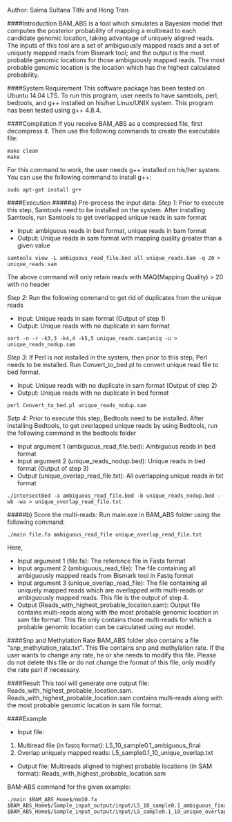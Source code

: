 Author: Saima Sultana Tithi and Hong Tran

####Introduction
BAM_ABS is a tool which simulates a Bayesian model that computes the posterior probability of mapping a multiread to each candidate genomic location, taking advantage of uniquely aligned reads. The inputs of this tool are a set of ambiguously mapped reads and a set of uniquely mapped reads from Bismark tool; and the output is the most probable genomic locations for those ambiguously mapped reads. The most probable genomic location is the location which has the highest calculated probability.

####System Requirement
This software package has been tested on Ubuntu 14.04 LTS. To run this program, user needs to have samtools, perl, bedtools, and g++ installed on his/her Linux/UNIX system. This program has been tested using g++ 4.8.4.

####Compilation
If you receive BAM_ABS as a compressed file, first decompress it. Then use the following commands to create the executable file:
```
make clean
make
```
For this command to work, the user needs g++ installed on his/her system. You can use the following command to install g++:
```
sudo apt-get install g++
```
	
####Execution
#####a) Pre-process the input data:
_Step 1_: Prior to execute this step, Samtools need to be installed on the system. After installing Samtools, run Samtools to get overlapped unique reads in sam format
* Input: ambiguous reads in bed format, unique reads in bam format
* Output: Unique reads in sam format with mapping quality greater than a given value
```
samtools view -L ambiguous_read_file.bed all_unique_reads.bam -q 20 > unique_reads.sam
```
The above command will only retain reads with MAQ(Mapping Quality) > 20 with no header

_Step 2_: Run the following command to get rid of duplicates from the unique reads
* Input: Unique reads in sam format (Output of step 1)
* Output: Unique reads with no duplicate in sam format
```
sort -n -r -k3,3 -k4,4 -k5,5 unique_reads.sam|uniq -u > unique_reads_nodup.sam
```

_Step 3_: If Perl is not installed in the system, then prior to this step, Perl needs to be installed. Run Convert_to_bed.pl to convert unique read file to bed format.
* Input: Unique reads with no duplicate in sam format (Output of step 2)
* Output: Unique reads with no duplicate in bed format
```
perl Convert_to_bed.pl unique_reads_nodup.sam
```

_Setp 4_: Prior to execute this step, Bedtools need to be installed. After installing Bedtools, to get overlapped unique reads by using Bedtools, run the following command in the bedtools folder
* Input argument 1 (ambiguous_read_file.bed): Ambiguous reads in bed format
* Input argument 2 (unique_reads_nodup.bed): Unique reads in bed format (Output of step 3)
* Output (unique_overlap_read_file.txt): All overlapping unique reads in txt format
```
./intersectBed -a ambiguous_read_file.bed -b unique_reads_nodup.bed -wb -wa > unique_overlap_read_file.txt
```

#####b) Score the multi-reads:
Run main.exe in BAM_ABS folder using the following command:
```
./main file.fa ambiguous_read_file unique_overlap_read_file.txt
```
Here,
* Input argument 1 (file.fa): The reference file in Fasta format
* Input argument 2 (ambiguous_read_file): The file containing all ambiguously mapped reads from Bismark tool in Fastq format
* Input argument 3 (unique_overlap_read_file): The file containing all uniquely mapped reads which are overlapped with multi-reads or ambiguously mapped reads. This file is the output of step 4.
* Output (Reads_with_highest_probable_location.sam): Output file contains multi-reads along with the most probable genomic location in sam file format. This file only contains those multi-reads for which a probable genomic location can be calculated using our model.

####Snp and Methylation Rate
BAM_ABS folder also contains a file "snp_methylation_rate.txt". This file contains snp and methylation rate. If the user wants to change any rate, he or she needs to modify this file. Please do not delete this file or do not change the format of this file, only modify the rate part if necessary.

####Result
This tool will generate one output file: Reads_with_highest_probable_location.sam. Reads_with_highest_probable_location.sam contains multi-reads along with the most probable genomic location in sam file format.

####Example
* Input file:
 1. Multiread file (in fastq format): L5_10_sample0.1_ambiguous_final
 2. Overlap uniquely mapped reads: L5_sample0.1_10_unique_overlap.txt
* Output file: Multireads aligned to highest probable locations (in SAM format): Reads_with_highest_probable_location.sam

BAM-ABS command for the given example:
```
./main $BAM_ABS_Home$/mm10.fa $BAM_ABS_Home$/Sample_input_output/input/L5_10_sample0.1_ambiguous_final $BAM_ABS_Home$/Sample_input_output/input/L5_sample0.1_10_unique_overlap.txt
```
